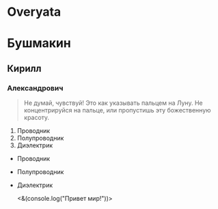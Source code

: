 # Overyata
# Бушмакин
## Кирилл 
### Александрович
> Не думай, чувствуй! Это как указывать пальцем на Луну. Не концентрируйся на пальце, или пропустишь эту божественную красоту.

1. Проводник
2. Полупроводник
3. Диэлектрик

* Проводник
* Полупроводник
* Диэлектрик

  <&(console.log("Привет мир!"))>
